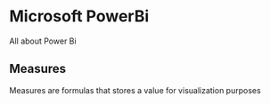 # Microsoft PowerBi 

All about Power Bi

## Measures
Measures are formulas that stores a value for visualization purposes
